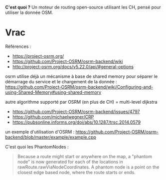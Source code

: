 **C'est quoi ?** Un moteur de routing open-source utilisant les CH, pensé pour utiliser la donnée OSM.

# Vrac

Références :

- https://project-osrm.org/
- https://github.com/Project-OSRM/osrm-backend/wiki
- http://project-osrm.org/docs/v5.22.0/api/#general-options

osrm utilise déjà un mécanisme à base de shared memory pour séparer le démarrage du service et le chargement de la donnée : https://github.com/Project-OSRM/osrm-backend/wiki/Configuring-and-using-Shared-Memory#using-shared-memory

autre algorithme supporté par OSRM (en plus de CH) = multi-level dijkstra

- https://github.com/Project-OSRM/osrm-backend/issues/4797
- https://github.com/michaelwegner/CRP
- https://pubsonline.informs.org/doi/abs/10.1287/trsc.2014.0579

un exemple d'utilisation d'OSRM : https://github.com/Project-OSRM/osrm-backend/blob/master/example/example.cpp

C'est quoi les PhantomNodes :

> Because a route might start or anywhere on the map, a "phantom node" is now generated for each of the locations in rawRoute.rawViaNodeCoordinates. A phantom node is a point on the closest edge based node, where the route starts or ends.
